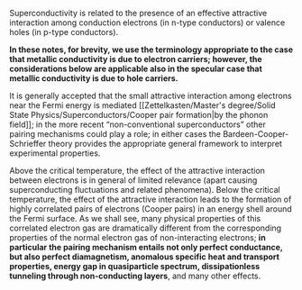 Superconductivity is related to the presence of an effective attractive interaction among conduction electrons (in n-type conductors) or valence holes (in p-type conductors).

**In these notes, for brevity, we use the terminology appropriate to the case that metallic conductivity is due to electron carriers; however, the considerations below are applicable also in the specular case that metallic conductivity is due to hole carriers.**

It is generally accepted that the small attractive interaction among electrons near the Fermi energy is mediated [[Zettelkasten/Master's degree/Solid State Physics/Superconductors/Cooper pair formation|by the phonon field]]; in the more recent “non-conventional superconductors” other pairing mechanisms could play a role; in either cases the Bardeen-Cooper-Schrieffer theory provides the appropriate general framework to interpret experimental properties. 

Above the critical temperature, the effect of the attractive interaction between electrons is in general of limited relevance (apart causing superconducting fluctuations and related phenomena). Below the critical temperature, the effect of the attractive interaction leads to the formation of highly correlated pairs of electrons (Cooper pairs) in an energy shell around the Fermi surface. As we shall see, many physical properties of this correlated electron gas are dramatically different from the corresponding properties of the normal electron gas of non-interacting electrons; **in particular the pairing mechanism entails not only perfect conductance, but also perfect diamagnetism, anomalous specific heat and transport properties, energy gap in quasiparticle spectrum, dissipationless tunneling through non-conducting layers**, and many other effects. 


